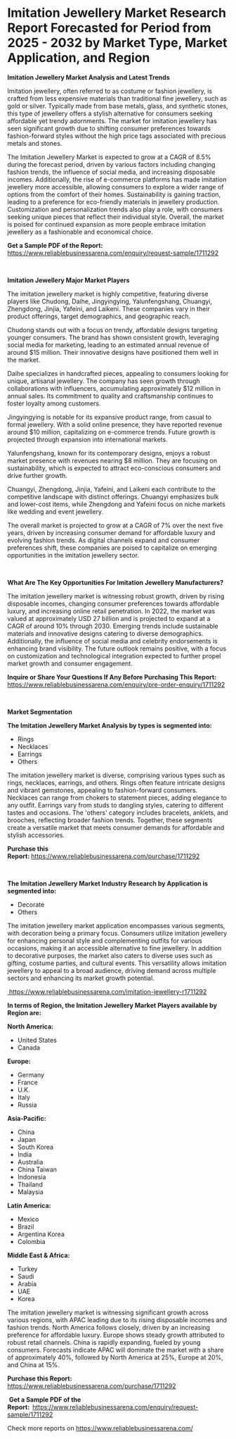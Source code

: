 <p><h1>Imitation Jewellery Market Research Report Forecasted for Period from 2025 -  2032 by Market Type, Market Application, and Region</h1></p><p><strong>Imitation Jewellery Market Analysis and Latest Trends</strong></p>
<p><p>Imitation jewellery, often referred to as costume or fashion jewellery, is crafted from less expensive materials than traditional fine jewellery, such as gold or silver. Typically made from base metals, glass, and synthetic stones, this type of jewellery offers a stylish alternative for consumers seeking affordable yet trendy adornments. The market for imitation jewellery has seen significant growth due to shifting consumer preferences towards fashion-forward styles without the high price tags associated with precious metals and stones.</p><p>The Imitation Jewellery Market is expected to grow at a CAGR of 8.5% during the forecast period, driven by various factors including changing fashion trends, the influence of social media, and increasing disposable incomes. Additionally, the rise of e-commerce platforms has made imitation jewellery more accessible, allowing consumers to explore a wider range of options from the comfort of their homes. Sustainability is gaining traction, leading to a preference for eco-friendly materials in jewellery production. Customization and personalization trends also play a role, with consumers seeking unique pieces that reflect their individual style. Overall, the market is poised for continued expansion as more people embrace imitation jewellery as a fashionable and economical choice.</p></p>
<p><strong>Get a Sample PDF of the Report:&nbsp;</strong> <a href="https://www.reliablebusinessarena.com/enquiry/request-sample/1711292?utm_campaign=3566&utm_medium=2&utm_source=Github&utm_content=ia&utm_term=04042025&utm_id=imitation-jewellery">https://www.reliablebusinessarena.com/enquiry/request-sample/1711292</a></p>
<p>&nbsp;</p>
<p><strong>Imitation Jewellery Major Market Players</strong></p>
<p><p>The imitation jewellery market is highly competitive, featuring diverse players like Chudong, Daihe, Jingyingying, Yalunfengshang, Chuangyi, Zhengdong, Jinjia, Yafeini, and Laikeni. These companies vary in their product offerings, target demographics, and geographic reach.</p><p>Chudong stands out with a focus on trendy, affordable designs targeting younger consumers. The brand has shown consistent growth, leveraging social media for marketing, leading to an estimated annual revenue of around $15 million. Their innovative designs have positioned them well in the market.</p><p>Daihe specializes in handcrafted pieces, appealing to consumers looking for unique, artisanal jewellery. The company has seen growth through collaborations with influencers, accumulating approximately $12 million in annual sales. Its commitment to quality and craftsmanship continues to foster loyalty among customers.</p><p>Jingyingying is notable for its expansive product range, from casual to formal jewellery. With a solid online presence, they have reported revenue around $10 million, capitalizing on e-commerce trends. Future growth is projected through expansion into international markets.</p><p>Yalunfengshang, known for its contemporary designs, enjoys a robust market presence with revenues nearing $8 million. They are focusing on sustainability, which is expected to attract eco-conscious consumers and drive further growth.</p><p>Chuangyi, Zhengdong, Jinjia, Yafeini, and Laikeni each contribute to the competitive landscape with distinct offerings. Chuangyi emphasizes bulk and lower-cost items, while Zhengdong and Yafeini focus on niche markets like wedding and event jewellery.</p><p>The overall market is projected to grow at a CAGR of 7% over the next five years, driven by increasing consumer demand for affordable luxury and evolving fashion trends. As digital channels expand and consumer preferences shift, these companies are poised to capitalize on emerging opportunities in the imitation jewellery sector.</p></p>
<p>&nbsp;</p>
<p><strong>What Are The Key Opportunities For Imitation Jewellery Manufacturers?</strong></p>
<p><p>The imitation jewellery market is witnessing robust growth, driven by rising disposable incomes, changing consumer preferences towards affordable luxury, and increasing online retail penetration. In 2022, the market was valued at approximately USD 27 billion and is projected to expand at a CAGR of around 10% through 2030. Emerging trends include sustainable materials and innovative designs catering to diverse demographics. Additionally, the influence of social media and celebrity endorsements is enhancing brand visibility. The future outlook remains positive, with a focus on customization and technological integration expected to further propel market growth and consumer engagement.</p></p>
<p><strong>Inquire or Share Your Questions If Any Before Purchasing This Report:</strong> <a href="https://www.reliablebusinessarena.com/enquiry/pre-order-enquiry/1711292?utm_campaign=3566&utm_medium=2&utm_source=Github&utm_content=ia&utm_term=04042025&utm_id=imitation-jewellery">https://www.reliablebusinessarena.com/enquiry/pre-order-enquiry/1711292</a></p>
<p>&nbsp;</p>
<p><strong>Market Segmentation</strong></p>
<p><strong>The Imitation Jewellery Market Analysis by types is segmented into:</strong></p>
<p><ul><li>Rings</li><li>Necklaces</li><li>Earrings</li><li>Others</li></ul></p>
<p><p>The imitation jewellery market is diverse, comprising various types such as rings, necklaces, earrings, and others. Rings often feature intricate designs and vibrant gemstones, appealing to fashion-forward consumers. Necklaces can range from chokers to statement pieces, adding elegance to any outfit. Earrings vary from studs to dangling styles, catering to different tastes and occasions. The 'others' category includes bracelets, anklets, and brooches, reflecting broader fashion trends. Together, these segments create a versatile market that meets consumer demands for affordable and stylish accessories.</p></p>
<p><strong>Purchase this Report:&nbsp;</strong><a href="https://www.reliablebusinessarena.com/purchase/1711292?utm_campaign=3566&utm_medium=2&utm_source=Github&utm_content=ia&utm_term=04042025&utm_id=imitation-jewellery">https://www.reliablebusinessarena.com/purchase/1711292</a></p>
<p>&nbsp;</p>
<p><strong>The Imitation Jewellery Market Industry Research by Application is segmented into:</strong></p>
<p><ul><li>Decorate</li><li>Others</li></ul></p>
<p><p>The imitation jewellery market application encompasses various segments, with decoration being a primary focus. Consumers utilize imitation jewellery for enhancing personal style and complementing outfits for various occasions, making it an accessible alternative to fine jewellery. In addition to decorative purposes, the market also caters to diverse uses such as gifting, costume parties, and cultural events. This versatility allows imitation jewellery to appeal to a broad audience, driving demand across multiple sectors and enhancing its market growth potential.</p></p>
<p><a href="https://www.reliablebusinessarena.com/imitation-jewellery-r1711292?utm_campaign=3566&utm_medium=2&utm_source=Github&utm_content=ia&utm_term=04042025&utm_id=imitation-jewellery">&nbsp;https://www.reliablebusinessarena.com/imitation-jewellery-r1711292</a></p>
<p><strong>In terms of Region, the Imitation Jewellery Market Players available by Region are:</strong></p>
<p>
    <p> <strong> North America: </strong>
        <ul>
            <li>United States</li>
            <li>Canada</li>
        </ul>
        </p> 
    <p> <strong> Europe: </strong>
        <ul>
            <li>Germany</li>
            <li>France</li>
            <li>U.K.</li>
            <li>Italy</li>
            <li>Russia</li>
        </ul>
        </p> 
    <p> <strong> Asia-Pacific: </strong>
        <ul>
            <li>China</li>
            <li>Japan</li>
            <li>South Korea</li>
            <li>India</li>
            <li>Australia</li>
            <li>China Taiwan</li>
            <li>Indonesia</li>
            <li>Thailand</li>
            <li>Malaysia</li>
        </ul>
        </p> 
    <p> <strong> Latin America: </strong>
        <ul>
            <li>Mexico</li>
            <li>Brazil</li>
            <li>Argentina Korea</li>
            <li>Colombia</li>
        </ul>
        </p> 
    <p> <strong> Middle East & Africa: </strong>
        <ul>
            <li>Turkey</li>
            <li>Saudi</li>
            <li>Arabia</li>
            <li>UAE</li>
            <li>Korea</li>
        </ul>
    </p>
    </p>
<p><p>The imitation jewellery market is witnessing significant growth across various regions, with APAC leading due to its rising disposable incomes and fashion trends. North America follows closely, driven by an increasing preference for affordable luxury. Europe shows steady growth attributed to robust retail channels. China is rapidly expanding, fueled by young consumers. Forecasts indicate APAC will dominate the market with a share of approximately 40%, followed by North America at 25%, Europe at 20%, and China at 15%.</p></p>
<p><strong>Purchase this Report: </strong><a href="https://www.reliablebusinessarena.com/purchase/1711292?utm_campaign=3566&utm_medium=2&utm_source=Github&utm_content=ia&utm_term=04042025&utm_id=imitation-jewellery">https://www.reliablebusinessarena.com/purchase/1711292</a></p>
<p>&nbsp;<strong>Get a Sample PDF of the Report:&nbsp;&nbsp;</strong><a href="https://www.reliablebusinessarena.com/enquiry/request-sample/1711292?utm_campaign=3566&utm_medium=2&utm_source=Github&utm_content=ia&utm_term=04042025&utm_id=imitation-jewellery">https://www.reliablebusinessarena.com/enquiry/request-sample/1711292</a></p>
<p><strong></strong></p>
<p>Check more reports on <a href="https://www.reliablebusinessarena.com/?utm_campaign=3566&utm_medium=2&utm_source=Github&utm_content=ia&utm_term=04042025&utm_id=imitation-jewellery">https://www.reliablebusinessarena.com/</a></p>